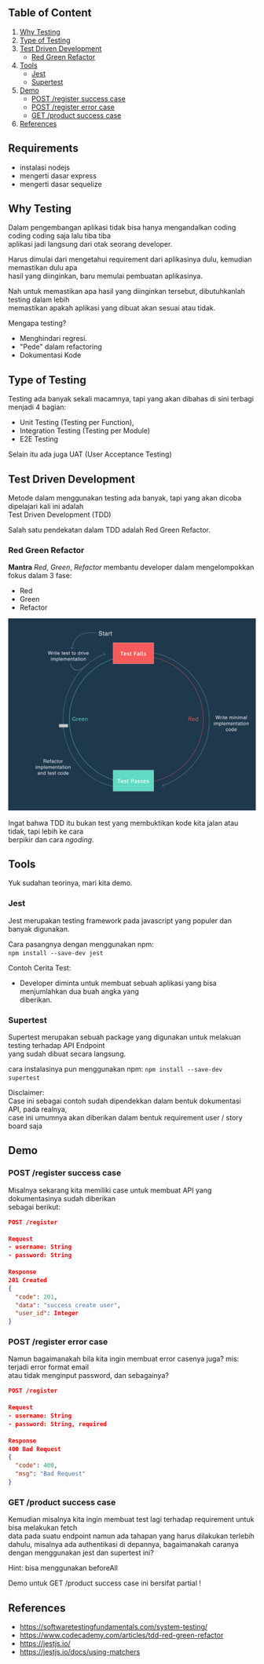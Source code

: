 ## Table of Content
1. [Why Testing](#why-testing)
1. [Type of Testing](#type-of-testing)
1. [Test Driven Development](#test-driven-development)
    * [Red Green Refactor](#red-green-refactor)
1. [Tools](#tools)
    * [Jest](#jest)
    * [Supertest](#supertest)
1. [Demo](#demo)
    * [POST /register success case](#post-register-success-case)
    * [POST /register error case](#post-register-error-case)
    * [GET /product success case](#get-product-success-case)
1. [References](#references)

## Requirements
- instalasi nodejs
- mengerti dasar express
- mengerti dasar sequelize

## Why Testing
Dalam pengembangan aplikasi tidak bisa hanya mengandalkan coding coding coding saja lalu tiba tiba  
aplikasi jadi langsung dari otak seorang developer.

Harus dimulai dari mengetahui requirement dari aplikasinya dulu, kemudian memastikan dulu apa   
hasil yang diinginkan, baru memulai pembuatan aplikasinya.

Nah untuk memastikan apa hasil yang diinginkan tersebut, dibutuhkanlah testing dalam lebih   
memastikan apakah aplikasi yang dibuat akan sesuai atau tidak.

Mengapa testing?

- Menghindari regresi.  
- "Pede" dalam refactoring
- Dokumentasi Kode

## Type of Testing
Testing ada banyak sekali macamnya, tapi yang akan dibahas di sini terbagi menjadi 4 bagian:
- Unit Testing (Testing per Function),   
- Integration Testing (Testing per Module)
- E2E Testing 

Selain itu ada juga UAT (User Acceptance Testing)

## Test Driven Development
Metode dalam menggunakan testing ada banyak, tapi yang akan dicoba dipelajari kali ini adalah  
Test Driven Development (TDD)

Salah satu pendekatan dalam TDD adalah Red Green Refactor.

### Red Green Refactor

**Mantra** *Red*, *Green*, *Refactor* membantu developer dalam mengelompokkan fokus dalam 3 fase:
- Red
- Green
- Refactor

![red-green-refactor](/assets/red-green-refactor-tdd.png)

Ingat bahwa TDD itu bukan test yang membuktikan kode kita jalan atau tidak, tapi lebih ke cara  
berpikir dan cara *ngoding*.

## Tools
Yuk sudahan teorinya, mari kita demo.

### Jest
Jest merupakan testing framework pada javascript yang populer dan banyak digunakan.

Cara pasangnya dengan menggunakan npm:  
`npm install --save-dev jest`

Contoh Cerita Test:
- Developer diminta untuk membuat sebuah aplikasi yang bisa menjumlahkan dua buah angka yang  
  diberikan.

### Supertest
Supertest merupakan sebuah package yang digunakan untuk melakuan testing terhadap API Endpoint  
yang sudah dibuat secara langsung.

cara instalasinya pun menggunakan npm: `npm install --save-dev supertest`

Disclaimer:  
Case ini sebagai contoh sudah dipendekkan dalam bentuk dokumentasi API, pada realnya,  
case ini umumnya akan diberikan dalam bentuk requirement user / story board saja

## Demo

### POST /register success case
Misalnya sekarang kita memiliki case untuk membuat API yang dokumentasinya sudah diberikan   
sebagai berikut:

```json
POST /register

Request
- username: String
- password: String

Response
201 Created
{
  "code": 201,
  "data": "success create user",
  "user_id": Integer
}
````

### POST /register error case
Namun bagaimanakah bila kita ingin membuat error casenya juga? mis: terjadi error format email  
atau tidak menginput password, dan sebagainya?

```json
POST /register

Request
- username: String
- password: String, required

Response
400 Bad Request
{
  "code": 400,
  "msg": "Bad Request"
}
```

### GET /product success case

Kemudian misalnya kita ingin membuat test lagi terhadap requirement untuk bisa melakukan fetch  
data pada suatu endpoint namun ada tahapan yang harus dilakukan terlebih dahulu, misalnya ada
authentikasi di depannya, bagaimanakah caranya dengan menggunakan jest dan supertest ini?

Hint: bisa menggunakan beforeAll

Demo untuk GET /product success case ini bersifat partial !

## References
- https://softwaretestingfundamentals.com/system-testing/
- https://www.codecademy.com/articles/tdd-red-green-refactor
- https://jestjs.io/
- https://jestjs.io/docs/using-matchers